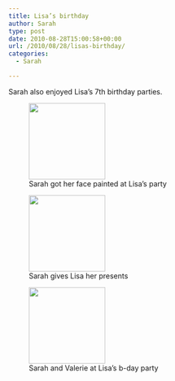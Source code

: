 ```yaml
---
title: Lisa’s birthday
author: Sarah
type: post
date: 2010-08-28T15:00:58+00:00
url: /2010/08/28/lisas-birthday/
categories:
  - Sarah

---
```

Sarah also enjoyed Lisa&#8217;s 7th birthday parties.

<div id='gallery-6' class='gallery galleryid-206 gallery-columns-3 gallery-size-thumbnail'>
  <figure class='gallery-item'> 
  
  <div class='gallery-icon portrait'>
    <a href='http://www.sarah-blevins.com/wp-content/uploads/2010/08/100_2513.jpg'><img width="150" height="150" src="http://www.sarah-blevins.com/wp-content/uploads/2010/08/100_2513-150x150.jpg" class="attachment-thumbnail size-thumbnail" alt="" aria-describedby="gallery-6-209" /></a>
  </div><figcaption class='wp-caption-text gallery-caption' id='gallery-6-209'> Sarah got her face painted at Lisa&#8217;s party </figcaption></figure><figure class='gallery-item'> 
  
  <div class='gallery-icon portrait'>
    <a href='http://www.sarah-blevins.com/wp-content/uploads/2010/08/100_2450.jpg'><img width="150" height="150" src="http://www.sarah-blevins.com/wp-content/uploads/2010/08/100_2450-150x150.jpg" class="attachment-thumbnail size-thumbnail" alt="" aria-describedby="gallery-6-208" /></a>
  </div><figcaption class='wp-caption-text gallery-caption' id='gallery-6-208'> Sarah gives Lisa her presents </figcaption></figure><figure class='gallery-item'> 
  
  <div class='gallery-icon portrait'>
    <a href='http://www.sarah-blevins.com/wp-content/uploads/2010/08/100_2466.jpg'><img width="150" height="150" src="http://www.sarah-blevins.com/wp-content/uploads/2010/08/100_2466-150x150.jpg" class="attachment-thumbnail size-thumbnail" alt="" aria-describedby="gallery-6-207" /></a>
  </div><figcaption class='wp-caption-text gallery-caption' id='gallery-6-207'> Sarah and Valerie at Lisa&#8217;s b-day party </figcaption></figure>
</div>